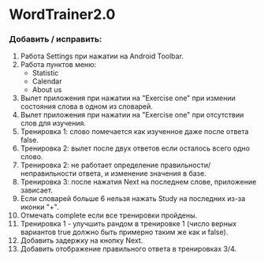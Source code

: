 # WordTrainer2.0
### Добавить / исправить:
1. Работа Settings при нажатии на Android Toolbar.
2. Работа пунктов меню:
	- Statistic
	- Calendar
	- About us
3. Вылет приложения при нажатии на "Exercise one" при измении состояния слова в одном из словарей.
4. Вылет приложения при нажатии на "Exercise one" при отсутствии слов для изучения.
5. Тренировка 1: слово помечается как изученное даже после ответа false.
6. Тренировка 2: вылет после двух ответов если осталось всего одно слово.
7. Тренировка 2: не работает определение правильности/неправильности ответа, и изменение значения в базе.
8. Тренировка 3: после нажатия Next на последнем слове, приложение зависает.
9. Если словарей больше 6 нельзя нажать Study на последних из-за иконки "+".
10. Отмечать complete если все тренировки пройдены.
11. Тренировка 1 - улучшить рандом в тренировке 1 (число верных вариантов true должно быть примерно таким же как и false).
12. Добавить задержку на кнопку Next.
13. Добавить отображение правильного ответа в тренировках 3/4.
